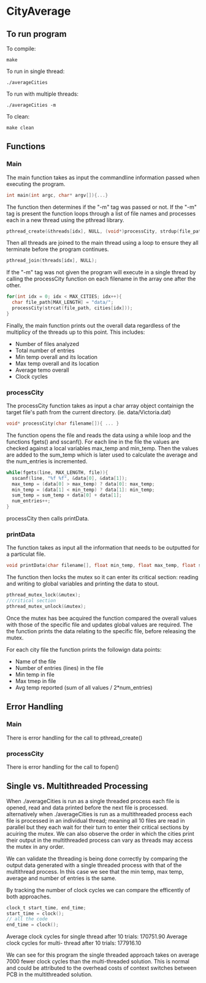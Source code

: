 # CityAverage

## To run program
To compile:
```
make
```

To run in single thread:
```
./averageCities
```

To run with multiple threads:
```
./averageCities -m
```

To clean:
```
make clean
```

## Functions
### Main
The main function takes as input the commandline information passed when executing the program.
```C
int main(int argc, char* argv[]){...}
```
The function then determines if the "-m" tag was passed or not. 
If the "-m" tag is present the function loops through a list of file names and processes each in a new thread using the pthread library.
```C
pthread_create(&threads[idx], NULL, (void*)processCity, strdup(file_path));
```
Then all threads are joined to the main thread using a loop to ensure they all terminate before the program continues.
```C
pthread_join(threads[idx], NULL);
```
If the "-m" tag was not given the program will execute in a single thread by calling the processCity function on each filename in the array one after the other.
```C
for(int idx = 0; idx < MAX_CITIES; idx++){
  char file_path[MAX_LENGTH] = "data/";
  processCity(strcat(file_path, cities[idx]));
}
```
Finally, the main function prints out the overall data regardless of the multiplicy of the threads up to this point.
This includes:
* Number of files analyzed
* Total number of entries
* Min temp overall and its location
* Max temp overall and its location
* Average temo overall 
* Clock cycles 

### processCity
The processCity function takes as input a char array object containign the target file's path from the current directory. (ie. data/Victoria.dat)
```C
void* processCity(char filename[]){ ... }
```
The function opens the file and reads the data using a while loop and the functions fgets() and sscanf(). For each line in the file the values are checked against a local variables max_temp and min_temp. Then the values are added to the sum_temp which is later used to calculate the average and the num_entries is incremented.
```C
while(fgets(line, MAX_LENGTH, file)){
  sscanf(line, "%f %f", &data[0], &data[1]);
  max_temp = (data[0] > max_temp) ? data[0]: max_temp;
  min_temp = (data[1] < min_temp) ? data[1]: min_temp;
  sum_temp = sum_temp + data[0] + data[1];
  num_entries++;
}
```
processCity then calls printData.

### printData
The function takes as input all the information that needs to be outputted for a particulat file. 
```C
void printData(char filename[], float min_temp, float max_temp, float sum_temp, int num_entries){...}
```
The function then locks the mutex so it can enter its critical section: reading and writing to global variables and printing the data to stout.
```C
pthread_mutex_lock(&mutex);
//critical section
pthread_mutex_unlock(&mutex);
```
Once the mutex has bee acquired the function compared the overall values with those of the specific file and updates global values are required. 
The the function prints the data relating to the specific file, before releasing the mutex.

For each city file the function prints the followign data points:
* Name of the file
* Number of entries (lines) in the file
* Min temp in file
* Max tmep in file
* Avg temp reported (sum of all values / 2*num_entries)

## Error Handling
### Main
There is error handling for the call to pthread_create()

### processCity
There is error handling for the call to fopen()

## Single vs. Multithreaded Processing
When ./averageCities is run as a single threaded process each file is opened, read and data printed before the next file is processed. 
alternatively when ./averageCities is run as a multithreaded process each file is processed in an individual thread; meaning all 10 files are read in parallel but they each wait for their turn to enter their critical sections by acuiring the mutex. We can also observe the order in which the cities print their output in the multithreaded process can vary as threads may access the mutex in any order.

We can validate the threading is being done correctly by comparing the output data generated with a single threaded process with that of the multithread process. In this case we see that the min temp, max temp, average and number of entries is the same.

By tracking the number of clock cycles we can compare the efficently of both approaches.
```C
clock_t start_time, end_time;
start_time = clock();
// all the code
end_time = clock();
```
Average clock cycles for single thread after 10 trials: 170751.90
Average clock cycles for multi- thread after 10 trials: 177916.10

We can see for this program the single threaded approach takes on average 7000 fewer clock cycles than the multi-threaded solution.
This is normal and could be attributed to the overhead costs of context switches between PCB in the multithreaded solution.


